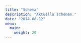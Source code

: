 ```yaml
---
title: "Schema"
description: "Aktuella scheman."
date: "2014-08-12"
menu:
  main:
    weight: 20
---
```

